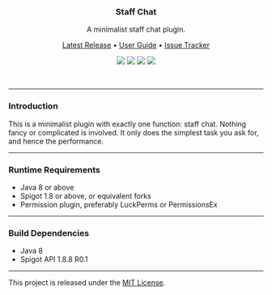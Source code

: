 <br>
<h3 align="center">Staff Chat</h3>
<p align="center">A minimalist staff chat plugin.</p>

<p align="center">
    <a href="https://github.com/denniemok/Staff-Chat/releases">Latest Release</a> •
    <a href="https://github.com/denniemok/Staff-Chat/wiki">User Guide</a> •
    <a href="https://github.com/denniemok/Staff-Chat/issues">Issue Tracker</a>
</p>

<p align="center">
    <img src="https://img.shields.io/badge/Version-1.0.2-green"> <img src="https://img.shields.io/badge/Spigot-1.8+-lightgrey"> <img src="https://img.shields.io/badge/License-MIT-blue"> <img src="https://img.shields.io/badge/Language-Java-yellow">
</p><br>

<hr>

### Introduction
This is a minimalist plugin with exactly one function: staff chat. Nothing fancy or complicated is involved. It only does the simplest task you ask for, and hence the performance. <br>

<hr>

### Runtime Requirements
- Java 8 or above
- Spigot 1.8 or above, or equivalent forks
- Permission plugin, preferably LuckPerms or PermissionsEx <br>

<hr>

### Build Dependencies
- Java 8
- Spigot API 1.8.8 R0.1 <br>

<hr>

This project is released under the [MIT License](https://opensource.org/license/mit/).